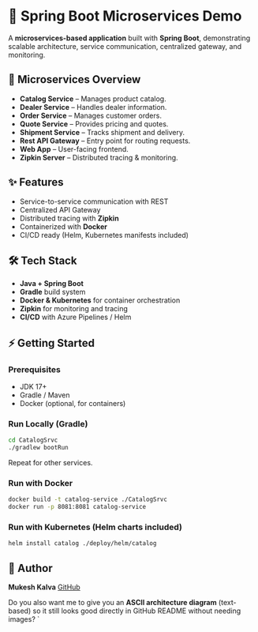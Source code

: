 
# 🚀 Spring Boot Microservices Demo  

A **microservices-based application** built with **Spring Boot**, demonstrating scalable architecture, service communication, centralized gateway, and monitoring.  

## 📂 Microservices Overview  
- **Catalog Service** – Manages product catalog.  
- **Dealer Service** – Handles dealer information.  
- **Order Service** – Manages customer orders.  
- **Quote Service** – Provides pricing and quotes.  
- **Shipment Service** – Tracks shipment and delivery.  
- **Rest API Gateway** – Entry point for routing requests.  
- **Web App** – User-facing frontend.  
- **Zipkin Server** – Distributed tracing & monitoring.  

## ✨ Features  
- Service-to-service communication with REST  
- Centralized API Gateway  
- Distributed tracing with **Zipkin**  
- Containerized with **Docker**  
- CI/CD ready (Helm, Kubernetes manifests included)  

## 🛠 Tech Stack  
- **Java + Spring Boot**  
- **Gradle** build system  
- **Docker & Kubernetes** for container orchestration  
- **Zipkin** for monitoring and tracing  
- **CI/CD** with Azure Pipelines / Helm  

## ⚡ Getting Started  

### Prerequisites  
- JDK 17+  
- Gradle / Maven  
- Docker (optional, for containers)  

### Run Locally (Gradle)  
```bash
cd CatalogSrvc
./gradlew bootRun
````

Repeat for other services.

### Run with Docker

```bash
docker build -t catalog-service ./CatalogSrvc
docker run -p 8081:8081 catalog-service
```

### Run with Kubernetes (Helm charts included)

```bash
helm install catalog ./deploy/helm/catalog
```

## 👤 Author

**Mukesh Kalva**
[GitHub](https://github.com/Mukesh-Kalva)


Do you also want me to give you an **ASCII architecture diagram** (text-based) so it still looks good directly in GitHub README without needing images?
`
